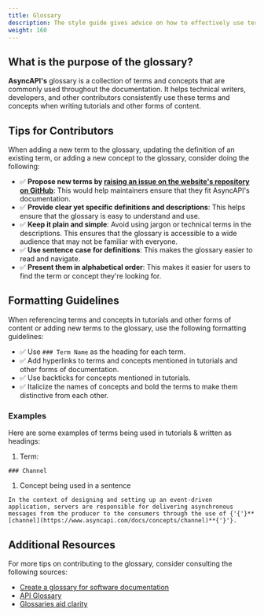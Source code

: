 ```yaml
---
title: Glossary
description: The style guide gives advice on how to effectively use terms and concepts when creating tutorials and other forms of content for AsyncAPI.
weight: 160
---
```

## What is the purpose of the glossary?

**AsyncAPI's** glossary is a collection of terms and concepts that are commonly used throughout the documentation. It helps technical writers, developers, and other contributors consistently use these terms and concepts when writing tutorials and other forms of content.

## Tips for Contributors

When adding a new term to the glossary, updating the definition of an existing term, or adding a new concept to the glossary, consider doing the following:

- ✅ **Propose new terms by [raising an issue on the website's repository on GitHub](https://github.com/asyncapi/website/issues)**: This would help maintainers ensure that they fit AsyncAPI's documentation.
- ✅ **Provide clear yet specific definitions and descriptions**: This helps ensure that the glossary is easy to understand and use.
- ✅ **Keep it plain and simple**: Avoid using jargon or technical terms in the descriptions. This ensures that the glossary is accessible to a wide audience that may not be familiar with everyone.
- ✅ **Use sentence case for definitions**: This makes the glossary easier to read and navigate.
- ✅ **Present them in alphabetical order**: This makes it easier for users to find the term or concept they're looking for.

## Formatting Guidelines

When referencing terms and concepts in tutorials and other forms of content or adding new terms to the glossary, use the following formatting guidelines:

- ✅ Use `### Term Name` as the heading for each term.
- ✅ Add hyperlinks to terms and concepts mentioned in tutorials and other forms of documentation.
- ✅ Use backticks for concepts mentioned in tutorials.
- ✅ Italicize the names of concepts and bold the terms to make them distinctive from each other.

### Examples

Here are some examples of terms being used in tutorials & written as headings:

1. Term:

`### Channel`

1. Concept being used in a sentence

`In the context of designing and setting up an event-driven application, servers are responsible for delivering asynchronous messages from the producer to the consumers through the use of {'{'}**[channel](https://www.asyncapi.com/docs/concepts/channel)**{'}'}.`

## Additional Resources

For more tips on contributing to the glossary, consider consulting the following sources:

- [Create a glossary for software documentation](https://indoc.pro/documentation-types/glossary/)
- [API Glossary](https://idratherbewriting.com/learnapidoc/docapis_glossary_section.html)
- [Glossaries aid clarity](https://www.techscribe.co.uk/techw/glossaries.htm)
